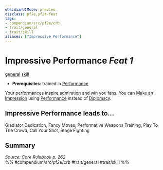 ```yaml
---
obsidianUIMode: preview
cssclass: pf2e,pf2e-feat
tags:
- compendium/src/pf2e/crb
- trait/general
- trait/skill
aliases: ["Impressive Performance"]
---
```

# Impressive Performance  *Feat 1*  
[general](/rules/traits/general.md)  [skill](/rules/traits/skill.md)  

- **Prerequisites**: trained in [Performance](/compendium/skills.md#Performance)

Your performances inspire admiration and win you fans. You can [Make an Impression](/rules/actions/make-an-impression.md) using [Performance](/compendium/skills.md#Performance) instead of [Diplomacy](/compendium/skills.md#Diplomacy).

## Impressive Performance leads to...

Gladiator Dedication, Fancy Moves, Performative Weapons Training, Play To The Crowd, Call Your Shot, Stage Fighting

## Summary

*Source: Core Rulebook p. 262*  
%% #compendium/src/pf2e/crb #trait/general #trait/skill %%